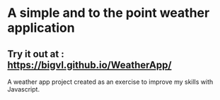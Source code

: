 # A simple and to the point weather application

## Try it out at : https://bigvl.github.io/WeatherApp/

A weather app project created as an exercise to improve my skills with
Javascript.
